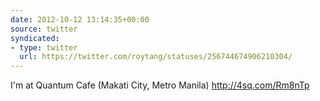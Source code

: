 ```yaml
---
date: 2012-10-12 13:14:35+00:00
source: twitter
syndicated:
- type: twitter
  url: https://twitter.com/roytang/statuses/256744674906210304/
---
```


I'm at Quantum Cafe (Makati City, Metro Manila) http://4sq.com/Rm8nTp